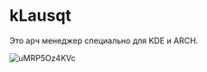 # kLausqt
Это арч менеджер специально для KDE и ARCH.

![uMRP5Oz4KVc](https://github.com/dmaliog/kLausqt/assets/115931219/0307a283-d1ed-42e2-ac50-ec31f52057b1)
